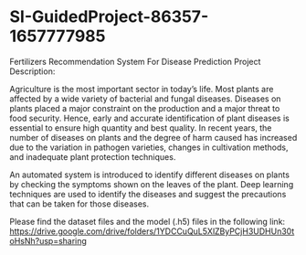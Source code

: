 # SI-GuidedProject-86357-1657777985
Fertilizers Recommendation System For Disease Prediction
Project Description:

Agriculture is the most important sector in today’s life. Most plants are affected by a wide variety of bacterial and fungal diseases. Diseases on plants placed a major constraint on the production and a major threat to food security. Hence, early and accurate identification of plant diseases is essential to ensure high quantity and best quality. In recent years, the number of diseases on plants and the degree of harm caused has increased due to the variation in pathogen varieties, changes in cultivation methods, and inadequate plant protection techniques. 

An automated system is introduced to identify different diseases on plants by checking the symptoms shown on the leaves of the plant. Deep learning techniques are used to identify the diseases and suggest the precautions that can be taken for those diseases. 





Please find the dataset files and the model (.h5) files in the following link:
https://drive.google.com/drive/folders/1YDCCuQuL5XlZByPCjH3UDHUn30toHsNh?usp=sharing
